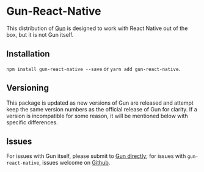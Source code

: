# Gun-React-Native

This distribution of [Gun](https://github.com/amark/gun) is designed to work with React Native out of the box, but it is not Gun itself.

## Installation

`npm install gun-react-native --save` or `yarn add gun-react-native`.

## Versioning

This package is updated as new versions of Gun are released and attempt keep the same version numbers as the official release of Gun for clarity. If a version is incompatible for some reason, it will be mentioned below with specific differences.

## Issues

For issues with Gun itself, please submit to [Gun directly](https://github.com/amark/gun/issues); for issues with `gun-react-native`, issues welcome on [Github](https://github.com/sjones6/gun-react-native/issues).